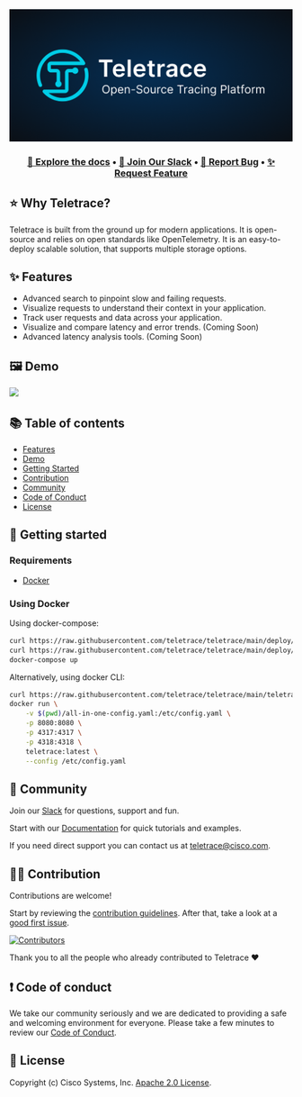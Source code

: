 <div align="center">
  <a href="https://docs.teletrace.io/" target="_blank">
  <picture>
    <img src="./website/docs/assets/teletrace.png" width="600" alt="Logo"/>
  </picture>
  </a>
</div>

<h3 align="center">
  <a href="https://docs.teletrace.io/"><b>📝 Explore the docs</b></a> &bull;
  <a href="https://join.slack.com/t/teletrace/shared_invite/zt-1qv0kogcn-KlbBB2yS~gUCGszZoSpJfQ"><b>💬 Join Our Slack</b></a> &bull;
  <a href="https://github.com/teletrace/teletrace/issues/new?assignees=&labels=&template=bug_report.md&title="><b>🐛 Report Bug</b></a> &bull;
  <a href="https://github.com/teletrace/teletrace/issues/new?assignees=&labels=&template=feature_request.md&title="><b>✨ Request Feature</b></a>
</h3>

## ⭐️ **Why Teletrace?**

Teletrace is built from the ground up for modern applications. It is open-source and relies on open standards like OpenTelemetry. It is an easy-to-deploy scalable solution, that supports multiple storage options.

## ✨ **Features**

- Advanced search to pinpoint slow and failing requests.
- Visualize requests to understand their context in your application.
- Track user requests and data across your application.
- Visualize and compare latency and error trends. (Coming Soon)
- Advanced latency analysis tools. (Coming Soon)

## 🖼 **Demo**

<img src="./website/docs/assets/demo.gif" min-width="100%" min-height="100%"/>

## 📚 **Table of contents**

- [Features](#-features)
- [Demo](#-demo)
- [Getting Started](#-getting-started)
- [Contribution](#-contribution)
- [Community](#-community)
- [Code of Conduct](#-code-of-conduct)
- [License](#-license)

## 🚀 **Getting started**

### Requirements

- [Docker](https://docs.docker.com/compose/install/)

### Using Docker

Using docker-compose:

```sh
curl https://raw.githubusercontent.com/teletrace/teletrace/main/deploy/docker-compose/teletrace-otel-collector.yaml >> teletrace-otel-collector.yaml && \
curl https://raw.githubusercontent.com/teletrace/teletrace/main/deploy/docker-compose/docker-compose.yml >> docker-compose.yml && \
docker-compose up
```

Alternatively, using docker CLI:

```sh
curl https://raw.githubusercontent.com/teletrace/teletrace/main/teletrace-otelcol/config/all-in-one-config.yaml >> all-in-one-config.yaml && \
docker run \
    -v $(pwd)/all-in-one-config.yaml:/etc/config.yaml \
    -p 8080:8080 \
    -p 4317:4317 \
    -p 4318:4318 \
    teletrace:latest \
    --config /etc/config.yaml
```

## 💬 **Community**

Join our [Slack](https://join.slack.com/t/teletrace/shared_invite/zt-1qv0kogcn-KlbBB2yS~gUCGszZoSpJfQ) for questions, support and fun.

Start with our [Documentation](https://docs.teletrace.io/) for quick tutorials and examples.

If you need direct support you can contact us at teletrace@cisco.com.

## 👨‍💻 **Contribution**

Contributions are welcome!

Start by reviewing the [contribution guidelines](CONTRIBUTING.md). After that, take a look at a [good first issue](https://github.com/teletrace/teletrace/issues?q=is:issue+is:open+label:%22good+first+issue%22).

[![Contributors](https://contrib.rocks/image?repo=teletrace/teletrace)](https://github.com/teletrace/teletrace/graphs/contributors)

Thank you to all the people who already contributed to Teletrace ❤️

## ❗ **Code of conduct**

We take our community seriously and we are dedicated to providing a safe and welcoming environment for everyone.
Please take a few minutes to review our [Code of Conduct](./CODE_OF_CONDUCT.md).

## 🪪 **License**

Copyright (c) Cisco Systems, Inc. [Apache 2.0 License](./LICENSE).
